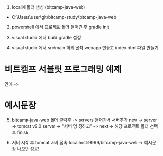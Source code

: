 1. local에 폴더 생성 (bitcamp-java-web)
- C:\Users\user\git\bitcamp-study\bitcamp-java-web

2. powershell 에서 프로젝트 폴더 들어간 후 gradle init

3. visual studio 에서 build.gradle 설정

4. visual studio 에서 src/main 하위 폴더 webapp 만들고 index.html 파일 만들기
<!DOCTYPE html>
<html>
<head>
  <meta charset='utf-8'>
  <meta http-equiv='X-UA-Compatible' content='IE=edge'>
  <title>Page Title</title>
  <meta name='viewport' content='width=device-width, initial-scale=1'>
  <link rel='stylesheet' type='text/css' media='screen' href='main.css'>
  <script src='main.js'></script>
</head>
<body>
  <h1>비트캠프 서블릿 프로그래밍 예제</h1>
</body>
</html>

<html 쓰고 crtl+space bar -> <body> 안에 -> <h1>예시문장</h1>

5. bitcamp-java-web 폴더 클릭후 -> servers 들어가서 서버추가
new -> server -> tomcat v9.0 server -> "서버 명 정하고" -> next -> 해당 프로젝트 폴더 선택 후 finish

6. 서버 시작 후 tomcat 서버 접속
localhost:9999/bitcamp-java-web -> 예시문장 나오면 성공!